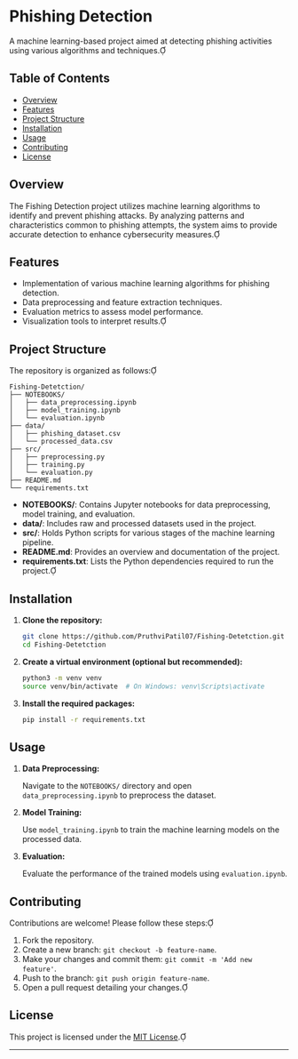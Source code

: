 
# Phishing Detection

A machine learning-based project aimed at detecting phishing activities using various algorithms and techniques.

## Table of Contents

- [Overview](#overview)
- [Features](#features)
- [Project Structure](#project-structure)
- [Installation](#installation)
- [Usage](#usage)
- [Contributing](#contributing)
- [License](#license)

## Overview

The Fishing Detection project utilizes machine learning algorithms to identify and prevent phishing attacks. By analyzing patterns and characteristics common to phishing attempts, the system aims to provide accurate detection to enhance cybersecurity measures.

## Features

- Implementation of various machine learning algorithms for phishing detection.
- Data preprocessing and feature extraction techniques.
- Evaluation metrics to assess model performance.
- Visualization tools to interpret results.

## Project Structure

The repository is organized as follows:

```
Fishing-Detetction/
├── NOTEBOOKS/
│   ├── data_preprocessing.ipynb
│   ├── model_training.ipynb
│   └── evaluation.ipynb
├── data/
│   ├── phishing_dataset.csv
│   └── processed_data.csv
├── src/
│   ├── preprocessing.py
│   ├── training.py
│   └── evaluation.py
├── README.md
└── requirements.txt
```


- **NOTEBOOKS/**: Contains Jupyter notebooks for data preprocessing, model training, and evaluation.
- **data/**: Includes raw and processed datasets used in the project.
- **src/**: Holds Python scripts for various stages of the machine learning pipeline.
- **README.md**: Provides an overview and documentation of the project.
- **requirements.txt**: Lists the Python dependencies required to run the project.

## Installation

1. **Clone the repository:**

   ```bash
   git clone https://github.com/PruthviPatil07/Fishing-Detetction.git
   cd Fishing-Detetction
   ```


2. **Create a virtual environment (optional but recommended):**

   ```bash
   python3 -m venv venv
   source venv/bin/activate  # On Windows: venv\Scripts\activate
   ```


3. **Install the required packages:**

   ```bash
   pip install -r requirements.txt
   ```


## Usage

1. **Data Preprocessing:**

   Navigate to the `NOTEBOOKS/` directory and open `data_preprocessing.ipynb` to preprocess the dataset.

2. **Model Training:**

   Use `model_training.ipynb` to train the machine learning models on the processed data.

3. **Evaluation:**

   Evaluate the performance of the trained models using `evaluation.ipynb`.

## Contributing

Contributions are welcome! Please follow these steps:

1. Fork the repository.
2. Create a new branch: `git checkout -b feature-name`.
3. Make your changes and commit them: `git commit -m 'Add new feature'`.
4. Push to the branch: `git push origin feature-name`.
5. Open a pull request detailing your changes.

## License

This project is licensed under the [MIT License](LICENSE).

---

